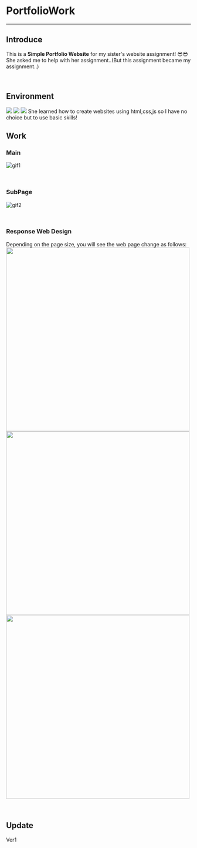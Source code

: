 # PortfolioWork
---

## Introduce
This is a **Simple Portfolio Website** for my sister's website assignment! 😎😎    
She asked me to help with her assignment..(But this assignment became my assignment..)

<br>

## Environment
<img src="https://img.shields.io/badge/HTML-E34F26?style=for-the-badge&logo=html5&logoColor=white">
<img src="https://img.shields.io/badge/CSS-1572B6?style=for-the-badge&logo=css3&logoColor=white">
<img src="https://img.shields.io/badge/Javascript-F7DF1E?style=for-the-badge&logo=javascript&logoColor=white">   
She learned how to create websites using html,css,js so I have no choice but to use basic skills!      

<br>

## Work
### Main
![gif1](https://github.com/juijeong8324/PortfolioWork/assets/63052097/ee000288-3542-4b64-92e0-3273249c0cd9)

<br>

### SubPage
![gif2](https://github.com/juijeong8324/PortfolioWork/assets/63052097/cb1fdb3f-5c7a-4f45-a9d0-84722ac60698)

<br>

### Response Web Design
Depending on the page size, you will see the web page change as follows:    
<img src="https://github.com/juijeong8324/PortfolioWork/assets/63052097/598e1dae-764e-4a68-aa01-5bec90db50e0" width=500 /> <br>
<img src="https://github.com/juijeong8324/PortfolioWork/assets/63052097/2c80a238-3635-43c6-835f-ec7dc327ea3c" width=500 /> <br>
<img src="https://github.com/juijeong8324/PortfolioWork/assets/63052097/47671397-bfb0-4965-b7db-99c0bcc3ea76" width=500 />  

<br>

## Update
Ver1
